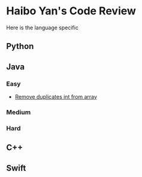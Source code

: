 # Haibo Yan's Code Review 

Here is the language specific 

## Python

## Java

### Easy
- [Remove duplicates int from array](/java/src/com/haibo/yan/algorithm/easy/RemoveDuplicates.java)

### Medium

### Hard

## C++

## Swift